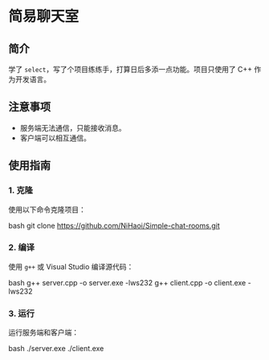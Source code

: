 # 简易聊天室

## 简介

学了 `select`，写了个项目练练手，打算日后多添一点功能。项目只使用了 C++ 作为开发语言。

## 注意事项

- 服务端无法通信，只能接收消息。
- 客户端可以相互通信。

## 使用指南

### 1. 克隆

使用以下命令克隆项目：

bash
git clone https://github.com/NiHaoi/Simple-chat-rooms.git
### 2. 编译

使用 `g++` 或 Visual Studio 编译源代码：

bash
g++ server.cpp -o server.exe -lws232
g++ client.cpp -o client.exe -lws232
### 3. 运行

运行服务端和客户端：

bash
./server.exe
./client.exe
